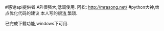 ﻿#感谢api提供者
API很强大,低调使用.
阿松: http://mrasong.net/ 
#python大神,给点优化代码的建议
本人写的很渣,繁琐.

已完成下载功能,windows下可用.